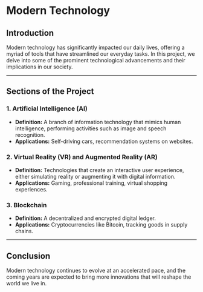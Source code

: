 # Modern Technology

## **Introduction**
Modern technology has significantly impacted our daily lives, offering a myriad of tools that have streamlined our everyday tasks. In this project, we delve into some of the prominent technological advancements and their implications in our society.

---

## **Sections of the Project**

### 1. Artificial Intelligence (AI)
- **Definition:** A branch of information technology that mimics human intelligence, performing activities such as image and speech recognition.
- **Applications:** Self-driving cars, recommendation systems on websites.

### 2. Virtual Reality (VR) and Augmented Reality (AR)
- **Definition:** Technologies that create an interactive user experience, either simulating reality or augmenting it with digital information.
- **Applications:** Gaming, professional training, virtual shopping experiences.

### 3. Blockchain
- **Definition:** A decentralized and encrypted digital ledger.
- **Applications:** Cryptocurrencies like Bitcoin, tracking goods in supply chains.

---

## **Conclusion**
Modern technology continues to evolve at an accelerated pace, and the coming years are expected to bring more innovations that will reshape the world we live in.
